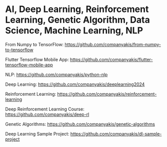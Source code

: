 # AI, Deep Learning, Reinforcement Learning, Genetic Algorithm, Data Science, Machine Learning, NLP

From Numpy to TensorFlow:
https://github.com/companyakis/from-numpy-to-tensorflow

Flutter Tensorflow Mobile App:
https://github.com/companyakis/flutter-tensorflow-mobile-app

NLP:
https://github.com/companyakis/python-nlp

Deep Learning:
https://github.com/companyakis/deeplearning2024

Reinforcement Learning:
https://github.com/companyakis/reinforcement-learning

Deep Reinforcement Learning Course:
https://github.com/companyakis/deep-rl

Genetic Algorithms:
https://github.com/companyakis/genetic-algorithms

Deep Learning Sample Project:
https://github.com/companyakis/dl-sample-project
